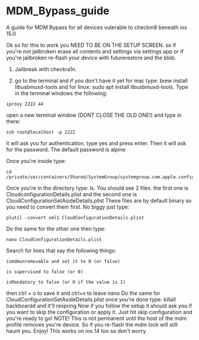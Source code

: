 # MDM_Bypass_guide
A guide for MDM Bypass for all devices vulerable to checkm8 beneath ios 15.0


Ok so for this to work you NEED TO BE ON THE SETUP SCREEN. so if you're not jailbroken erase all contents and settings via settings app or if you're jailbroken re-flash your device with futurerestore and the blob.

1. Jailbreak with checkra1n.

2. go to the terminal and if you don't have it yet for mac type: brew install libusbmuxd-tools and for linux: sudo apt install libusbmuxd-tools. Type in the terminal windows the following: 
```
iproxy 2222 44
```
open a new terminal window (DONT CLOSE THE OLD ONE!) and type in there:
```
ssh root@localhost -p 2222
```

it will ask you for authentication. type yes and press enter. Then it will ask for the password. The default password is alpine

Once you're inside type:
```
cd /private/var/containers/Shared/SystemGroup/systemgroup.com.apple.configurationprofiles/ConfigurationProfiles/Library
```
Once you're in the directory type: ls. You should see 2 files. the first one is CloudconfigurationDetails.plist and the second one is CloudConfigurationSetAsideDetails.plist
These files are by default binary so you need to convert them first. No biggy just type:
```
plutil -convert xml1 CloudConfigurationDetails.plist
```
Do the same for the other one
then type:
```
nano CloudConfigurationDetails.plist
```
Search for lines that say the following things:
```
ismdmunremovable and set it to 0 (or false)

is supervised to false (or 0)

isMandatory to false (or 0 if the value is 1)
```
then ctrl + o to save it and ctrl+x to leave nano
Do the same for CloudConfigurationSetAsideDetails.plist
once you're done type: killall backboardd and it'll respring
Now if you follow the setup it should ask you if you want to skip the configuration or apply it. Just hit skip configuration and you're ready to go!
NOTE!
This is not permanent until the host of the mdm profile removes you're device. So if you re-flash the mdm lock will still haunt you.
Enjoy!
This works on ios 14 too so don't worry
